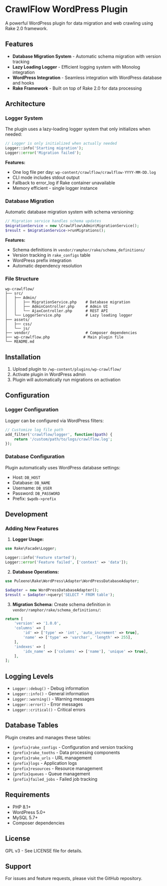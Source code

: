 # CrawlFlow WordPress Plugin

A powerful WordPress plugin for data migration and web crawling using Rake 2.0 framework.

## Features

- **Database Migration System** - Automatic schema migration with version tracking
- **Lazy Loading Logger** - Efficient logging system with Monolog integration
- **WordPress Integration** - Seamless integration with WordPress database and hooks
- **Rake Framework** - Built on top of Rake 2.0 for data processing

## Architecture

### Logger System

The plugin uses a lazy-loading logger system that only initializes when needed:

```php
// Logger is only initialized when actually needed
Logger::info('Starting migration');
Logger::error('Migration failed');
```

**Features:**
- One log file per day: `wp-content/crawlflow/crawlflow-YYYY-MM-DD.log`
- CLI mode includes stdout output
- Fallback to error_log if Rake container unavailable
- Memory efficient - single logger instance

### Database Migration

Automatic database migration system with schema versioning:

```php
// Migration service handles schema updates
$migrationService = new \CrawlFlow\Admin\MigrationService();
$result = $migrationService->runMigrations();
```

**Features:**
- Schema definitions in `vendor/ramphor/rake/schema_definitions/`
- Version tracking in `rake_configs` table
- WordPress prefix integration
- Automatic dependency resolution

### File Structure

```
wp-crawlflow/
├── src/
│   ├── Admin/
│   │   ├── MigrationService.php    # Database migration
│   │   ├── AdminController.php     # Admin UI
│   │   └── AjaxController.php      # REST API
│   └── LoggerService.php           # Lazy loading logger
├── assets/
│   ├── css/
│   └── js/
├── vendor/                         # Composer dependencies
├── wp-crawlflow.php               # Main plugin file
└── README.md
```

## Installation

1. Upload plugin to `/wp-content/plugins/wp-crawlflow/`
2. Activate plugin in WordPress admin
3. Plugin will automatically run migrations on activation

## Configuration

### Logger Configuration

Logger can be configured via WordPress filters:

```php
// Customize log file path
add_filter('crawlflow/logger', function($path) {
    return '/custom/path/to/logs/crawlflow.log';
});
```

### Database Configuration

Plugin automatically uses WordPress database settings:
- Host: `DB_HOST`
- Database: `DB_NAME`
- Username: `DB_USER`
- Password: `DB_PASSWORD`
- Prefix: `$wpdb->prefix`

## Development

### Adding New Features

1. **Logger Usage:**
```php
use Rake\Facade\Logger;

Logger::info('Feature started');
Logger::error('Feature failed', ['context' => 'data']);
```

2. **Database Operations:**
```php
use Puleeno\Rake\WordPress\Adapter\WordPressDatabaseAdapter;

$adapter = new WordPressDatabaseAdapter();
$result = $adapter->query('SELECT * FROM table');
```

3. **Migration Schema:**
Create schema definition in `vendor/ramphor/rake/schema_definitions/`:
```php
return [
    'version' => '1.0.0',
    'columns' => [
        'id' => ['type' => 'int', 'auto_increment' => true],
        'name' => ['type' => 'varchar', 'length' => 255],
    ],
    'indexes' => [
        'idx_name' => ['columns' => ['name'], 'unique' => true],
    ],
];
```

## Logging Levels

- `Logger::debug()` - Debug information
- `Logger::info()` - General information
- `Logger::warning()` - Warning messages
- `Logger::error()` - Error messages
- `Logger::critical()` - Critical errors

## Database Tables

Plugin creates and manages these tables:
- `{prefix}rake_configs` - Configuration and version tracking
- `{prefix}rake_tooths` - Data processing components
- `{prefix}rake_urls` - URL management
- `{prefix}logs` - Application logs
- `{prefix}resources` - Resource management
- `{prefix}queues` - Queue management
- `{prefix}failed_jobs` - Failed job tracking

## Requirements

- PHP 8.1+
- WordPress 5.0+
- MySQL 5.7+
- Composer dependencies

## License

GPL v3 - See LICENSE file for details.

## Support

For issues and feature requests, please visit the GitHub repository.